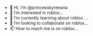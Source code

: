- 👋 Hi, I’m @princesskyreeana
- 👀 I’m interested in roblox...
- 🌱 I’m currently learning about roblox ...
- 💞️ I’m looking to collaborate on roblox...
- 📫 How to reach me is on roblox...

<!---
princesskyreeana/princesskyreeana is a ✨ special ✨ repository because its `README.md` (this file) appears on your GitHub profile.
You can click the Preview link to take a look at your changes.
--->
